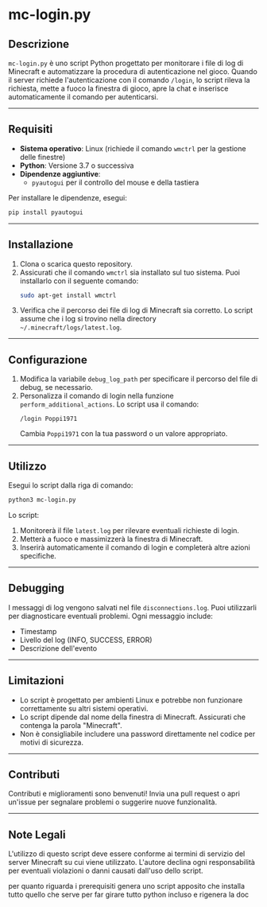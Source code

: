# mc-login.py

## Descrizione

`mc-login.py` è uno script Python progettato per monitorare i file di log di Minecraft e automatizzare la procedura di autenticazione nel gioco. Quando il server richiede l'autenticazione con il comando `/login`, lo script rileva la richiesta, mette a fuoco la finestra di gioco, apre la chat e inserisce automaticamente il comando per autenticarsi.

---

## Requisiti

- **Sistema operativo**: Linux (richiede il comando `wmctrl` per la gestione delle finestre)
- **Python**: Versione 3.7 o successiva
- **Dipendenze aggiuntive**:
  - `pyautogui` per il controllo del mouse e della tastiera

Per installare le dipendenze, esegui:

```bash
pip install pyautogui
```

---

## Installazione

1. Clona o scarica questo repository.
2. Assicurati che il comando `wmctrl` sia installato sul tuo sistema. Puoi installarlo con il seguente comando:
   ```bash
   sudo apt-get install wmctrl
   ```
3. Verifica che il percorso dei file di log di Minecraft sia corretto. Lo script assume che i log si trovino nella directory `~/.minecraft/logs/latest.log`.

---

## Configurazione

1. Modifica la variabile `debug_log_path` per specificare il percorso del file di debug, se necessario.
2. Personalizza il comando di login nella funzione `perform_additional_actions`. Lo script usa il comando:
   ```
   /login Poppi1971
   ```
   Cambia `Poppi1971` con la tua password o un valore appropriato.

---

## Utilizzo

Esegui lo script dalla riga di comando:

```bash
python3 mc-login.py
```

Lo script:

1. Monitorerà il file `latest.log` per rilevare eventuali richieste di login.
2. Metterà a fuoco e massimizzerà la finestra di Minecraft.
3. Inserirà automaticamente il comando di login e completerà altre azioni specifiche.

---

## Debugging

I messaggi di log vengono salvati nel file `disconnections.log`. Puoi utilizzarli per diagnosticare eventuali problemi. Ogni messaggio include:

- Timestamp
- Livello del log (INFO, SUCCESS, ERROR)
- Descrizione dell'evento

---

## Limitazioni

- Lo script è progettato per ambienti Linux e potrebbe non funzionare correttamente su altri sistemi operativi.
- Lo script dipende dal nome della finestra di Minecraft. Assicurati che contenga la parola "Minecraft".
- Non è consigliabile includere una password direttamente nel codice per motivi di sicurezza.

---

## Contributi

Contributi e miglioramenti sono benvenuti! Invia una pull request o apri un'issue per segnalare problemi o suggerire nuove funzionalità.

---

## Note Legali

L'utilizzo di questo script deve essere conforme ai termini di servizio del server Minecraft su cui viene utilizzato. L'autore declina ogni responsabilità per eventuali violazioni o danni causati dall'uso dello script.

per quanto riguarda i prerequisiti genera uno script apposito che installa tutto quello che serve per far girare tutto python incluso e rigenera la doc 

